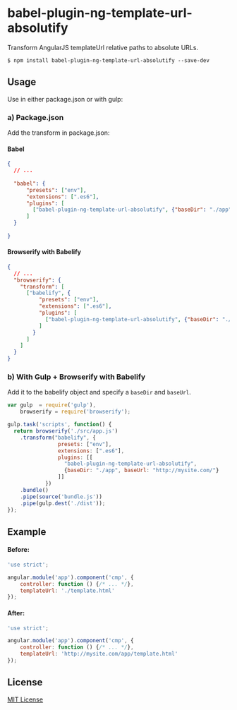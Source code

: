 # babel-plugin-ng-template-url-absolutify

Transform AngularJS templateUrl relative paths to absolute URLs.

```
$ npm install babel-plugin-ng-template-url-absolutify --save-dev
```

## Usage

Use in either package.json or with gulp:

### a) Package.json

Add the transform in package.json:

#### Babel
```json
{  
  // ...
  
  "babel": {
      "presets": ["env"],
      "extensions": [".es6"],
      "plugins": [
        ["babel-plugin-ng-template-url-absolutify", {"baseDir": "./app", baseUrl: "http://mysite.com/"}]
      ]
  }
  
}
```

#### Browserify with Babelify
```json
{  
  // ...
  "browserify": {
    "transform": [
      ["babelify", {
          "presets": ["env"],
          "extensions": [".es6"],
          "plugins": [
            ["babel-plugin-ng-template-url-absolutify", {"baseDir": "./app", "baseUrl": "http://mysite.com/"}]
          ]
        }
      ]
    ]
  }
}
```

### b) With Gulp + Browserify with Babelify

Add it to the babelify object and specify a `baseDir` and `baseUrl`.

```js
var gulp  = require('gulp'),
    browserify = require('browserify');

gulp.task('scripts', function() {
  return browserify('./src/app.js')
    .transform("babelify", {
                presets: ["env"],
                extensions: [".es6"],
                plugins: [[
                  "babel-plugin-ng-template-url-absolutify",
                  {baseDir: "./app", baseUrl: "http://mysite.com/"}
                ]]
            })
    .bundle()
    .pipe(source('bundle.js'))
    .pipe(gulp.dest('./dist'));
});
```

## Example

#### Before:
```js
'use strict';

angular.module('app').component('cmp', {
    controller: function () {/* ... */},
    templateUrl: './template.html'
});
```

#### After:
```js
'use strict';

angular.module('app').component('cmp', {
    controller: function () {/* ... */},
    templateUrl: 'http://mysite.com/app/template.html'
});
```

## License

[MIT License](http://en.wikipedia.org/wiki/MIT_License)
